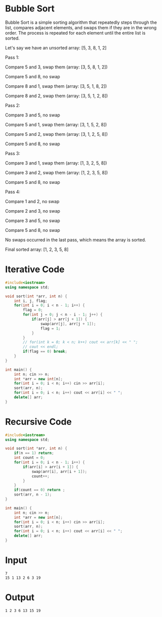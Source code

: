 # Bubble Sort

Bubble Sort is a simple sorting algorithm that repeatedly steps through the list, compares adjacent elements, and swaps them if they are in the wrong order. The process is repeated for each element until the entire list is sorted.

Let's say we have an unsorted array: [5, 3, 8, 1, 2]

Pass 1:

Compare 5 and 3, swap them (array: [3, 5, 8, 1, 2])

Compare 5 and 8, no swap

Compare 8 and 1, swap them (array: [3, 5, 1, 8, 2])

Compare 8 and 2, swap them (array: [3, 5, 1, 2, 8])

Pass 2:

Compare 3 and 5, no swap

Compare 5 and 1, swap them (array: [3, 1, 5, 2, 8])

Compare 5 and 2, swap them (array: [3, 1, 2, 5, 8])

Compare 5 and 8, no swap

Pass 3:

Compare 3 and 1, swap them (array: [1, 3, 2, 5, 8])

Compare 3 and 2, swap them (array: [1, 2, 3, 5, 8])

Compare 5 and 8, no swap

Pass 4:

Compare 1 and 2, no swap

Compare 2 and 3, no swap

Compare 3 and 5, no swap

Compare 5 and 8, no swap

No swaps occurred in the last pass, which means the array is sorted.

Final sorted array: [1, 2, 3, 5, 8]

# Iterative Code

```cpp
#include<iostream>
using namespace std;

void sort(int *arr, int n) {
	int i, j, flag;
	for(int i = 0; i < n - 1; i++) {
		flag = 0;
		for(int j = 0; j < n - i - 1; j++) {
			if(arr[j] > arr[j + 1]) {
				swap(arr[j], arr[j + 1]);
				flag = 1;
			}
		}
		// for(int k = 0; k < n; k++) cout << arr[k] << " ";
		// cout << endl;
		if(flag == 0) break;
	}
}

int main() {
	int n; cin >> n;
	int *arr = new int[n];
	for(int i = 0; i < n; i++) cin >> arr[i];
	sort(arr, n);
	for(int i = 0; i < n; i++) cout << arr[i] << " ";
	delete[] arr;
}
```

# Recursive Code

```cpp
#include<iostream>
using namespace std;

void sort(int *arr, int n) {
	if(n == 1) return;
	int count = 0;
	for(int i = 0; i < n - 1; i++) {
		if(arr[i] > arr[i + 1]) {
			swap(arr[i], arr[i + 1]);
			count++;
		}
	}
	if(count == 0) return ;
	sort(arr, n - 1);
}

int main() {
	int n; cin >> n;
	int *arr = new int[n];
	for(int i = 0; i < n; i++) cin >> arr[i];
	sort(arr, n);
	for(int i = 0; i < n; i++) cout << arr[i] << " ";
	delete[] arr;
}
```

# Input 
```
7
15 1 13 2 6 3 19
```

# Output
```
1 2 3 6 13 15 19
```
